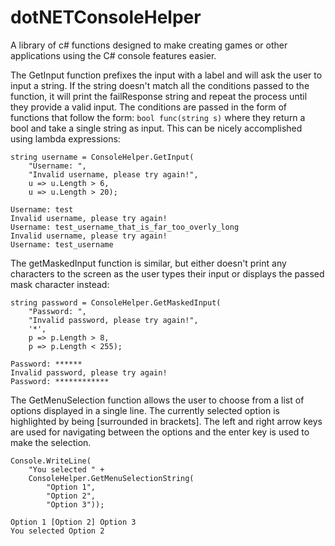 # dotNETConsoleHelper
A library of c# functions designed to make creating games or other applications using the C# console features easier.

The GetInput function prefixes the input with a label and will ask the user to input a string. If the string doesn't match all the conditions passed to the function, it will print the failResponse string and repeat the process until they provide a valid input. The conditions are passed in the form of functions that follow the form: ```bool func(string s)``` where they return a bool and take a single string as input. This can be nicely accomplished using lambda expressions:
```
string username = ConsoleHelper.GetInput(
	"Username: ",
	"Invalid username, please try again!",
	u => u.Length > 6,
	u => u.Length > 20);
```
```
Username: test
Invalid username, please try again!
Username: test_username_that_is_far_too_overly_long
Invalid username, please try again!
Username: test_username

```
The getMaskedInput function is similar, but either doesn't print any characters to the screen as the user types their input or displays the passed mask character instead:
```
string password = ConsoleHelper.GetMaskedInput(
	"Password: ",
	"Invalid password, please try again!",
	'*',
	p => p.Length > 8,
	p => p.Length < 255);
```
```
Password: ******
Invalid password, please try again!
Password: ************

```
The GetMenuSelection function allows the user to choose from a list of options displayed in a single line. The currently selected option is highlighted by being \[surrounded in brackets\]. The left and right arrow keys are used for navigating between the options and the enter key is used to make the selection.
```
Console.WriteLine(
	"You selected " +
	ConsoleHelper.GetMenuSelectionString(
		"Option 1",
		"Option 2",
		"Option 3"));
```
```
Option 1 [Option 2] Option 3
You selected Option 2

```
